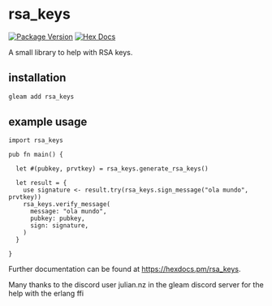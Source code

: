 # rsa_keys

[![Package Version](https://img.shields.io/hexpm/v/rsa_keys)](https://hex.pm/packages/rsa_keys)
[![Hex Docs](https://img.shields.io/badge/hex-docs-ffaff3)](https://hexdocs.pm/rsa_keys/)

A small library to help with RSA keys.

## installation

```sh
gleam add rsa_keys
```

## example usage

```gleam
import rsa_keys

pub fn main() {
  
  let #(pubkey, prvtkey) = rsa_keys.generate_rsa_keys()

  let result = {
    use signature <- result.try(rsa_keys.sign_message("ola mundo", prvtkey))
    rsa_keys.verify_message(
      message: "ola mundo",
      pubkey: pubkey,
      sign: signature,
    )
  }
  
}
```

Further documentation can be found at <https://hexdocs.pm/rsa_keys>.

Many thanks to the discord user julian.nz in the gleam discord server for the help with the erlang ffi
